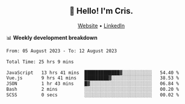 
<h2 align="center">👋 Hello! I'm Cris.</h2>
<p align="center">
  <a href="https://www.criscunas.dev">Website</a> •
  <a href="https://www.linkedin.com/in/cristophercunas/">LinkedIn</a> 
</p>


📊 **Weekly development breakdown**
<!--START_SECTION:waka-->

```txt
From: 05 August 2023 - To: 12 August 2023

Total Time: 25 hrs 9 mins

JavaScript   13 hrs 41 mins  █████████████▓░░░░░░░░░░░   54.40 %
Vue.js       9 hrs 41 mins   █████████▓░░░░░░░░░░░░░░░   38.53 %
JSON         1 hr 43 mins    █▓░░░░░░░░░░░░░░░░░░░░░░░   06.84 %
Bash         2 mins          ░░░░░░░░░░░░░░░░░░░░░░░░░   00.20 %
SCSS         0 secs          ░░░░░░░░░░░░░░░░░░░░░░░░░   00.02 %
```

<!--END_SECTION:waka-->

